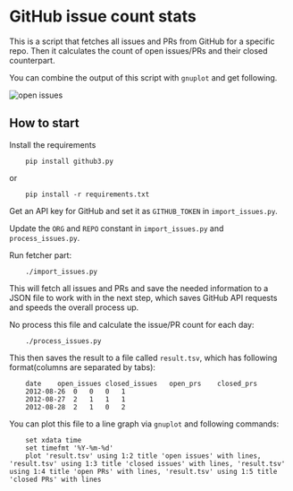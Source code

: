 # GitHub issue count stats

This is a script that fetches all issues and PRs from GitHub for a specific
repo. Then it calculates the count of open issues/PRs and their closed
counterpart.

You can combine the output of this script with `gnuplot` and get following.

![open issues](https://cloud.githubusercontent.com/assets/245432/5655326/0297ea18-96cd-11e4-9e77-df2b770dd1cd.png)

## How to start

Install the requirements

        pip install github3.py

or

        pip install -r requirements.txt

Get an API key for GitHub and set it as `GITHUB_TOKEN` in `import_issues.py`.

Update the `ORG` and `REPO` constant in `import_issues.py` and `process_issues.py`.

Run fetcher part:

        ./import_issues.py

This will fetch all issues and PRs and save the needed information to a JSON
file to work with in the next step, which saves GitHub API requests and speeds
the overall process up.

No process this file and calculate the issue/PR count for each day:

        ./process_issues.py

This then saves the result to a file called `result.tsv`, which has following
format(columns are separated by tabs):


        date	open_issues	closed_issues	open_prs	closed_prs
        2012-08-26	0	0	0	1
        2012-08-27	2	1	1	1
        2012-08-28	2	1	0	2

You can plot this file to a line graph via `gnuplot` and following commands:

        set xdata time
        set timefmt '%Y-%m-%d'
        plot 'result.tsv' using 1:2 title 'open issues' with lines, 'result.tsv' using 1:3 title 'closed issues' with lines, 'result.tsv' using 1:4 title 'open PRs' with lines, 'result.tsv' using 1:5 title 'closed PRs' with lines
